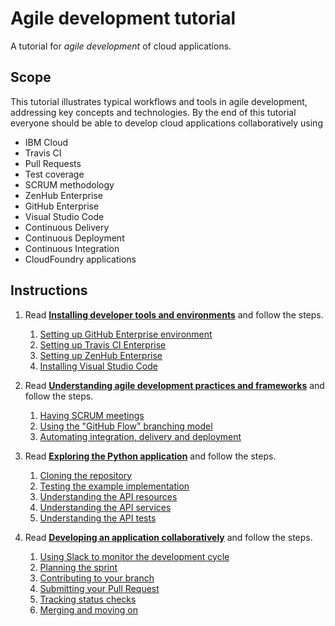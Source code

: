 # Agile development tutorial

A tutorial for *agile development* of cloud applications.

## Scope

This tutorial illustrates typical workflows and tools in agile development, addressing key concepts
and technologies.
By the end of this tutorial everyone should be able to develop cloud applications collaboratively
using

* IBM Cloud
* Travis CI
* Pull Requests
* Test coverage
* SCRUM methodology
* ZenHub Enterprise
* GitHub Enterprise
* Visual Studio Code
* Continuous Delivery
* Continuous Deployment
* Continuous Integration
* CloudFoundry applications

## Instructions

1. Read [**Installing developer tools and environments**](docs/1-INSTALL.md) and follow the steps.
    1. [Setting up GitHub Enterprise environment](docs/1-INSTALL.md#setting-up-github-enterprise-environment)
    1. [Setting up Travis CI Enterprise](docs/1-INSTALL.md#setting-up-travis-ci-enterprise)
    1. [Setting up ZenHub Enterprise](docs/1-INSTALL.md#setting-up-zenhub-enterprise)
    1. [Installing Visual Studio Code](docs/1-INSTALL.md#installing-visual-studio-code)

1. Read [**Understanding agile development practices and frameworks**](docs/2-UNDERSTAND.md) and follow the steps.
    1. [Having SCRUM meetings](docs/2-UNDERSTAND.md#having-scrum-meetings)
    1. [Using the "GitHub Flow" branching model](docs/2-UNDERSTAND.md#using-the-github-flow-branching-model)
    1. [Automating integration, delivery and deployment](docs/2-UNDERSTAND.md#automating-integration-delivery-and-deployment)

1. Read [**Exploring the Python application**](docs/3-EXPLORE.md) and follow the steps.
    1. [Cloning the repository](docs/3-EXPLORE.md#cloning-the-repository)
    1. [Testing the example implementation](docs/3-EXPLORE.md#testing-the-example-implementation)
    1. [Understanding the API resources](docs/3-EXPLORE.md#understanding-the-api-resources)
    1. [Understanding the API services](docs/3-EXPLORE.md#understanding-the-api-services)
    1. [Understanding the API tests](docs/3-EXPLORE.md#understanding-the-api-tests)

1. Read [**Developing an application collaboratively**](docs/4-DEVELOP.md) and follow the steps.
    1. [Using Slack to monitor the development cycle](docs/4-DEVELOP.md#using-slack-to-monitor-the-development-cycle)
    1. [Planning the sprint](docs/4-DEVELOP.md#planning-the-sprint)
    1. [Contributing to your branch](docs/4-DEVELOP.md#contributing-to-your-branch)
    1. [Submitting your Pull Request](docs/4-DEVELOP.md#submitting-your-pull-request)
    1. [Tracking status checks](docs/4-DEVELOP.md#tracking-status-checks)
    1. [Merging and moving on](docs/4-DEVELOP.md#merging-and-moving-on)
